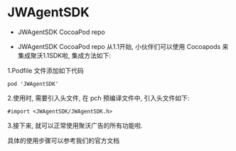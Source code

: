 # JWAgentSDK
- JWAgentSDK CocoaPod repo

- JWAgentSDK CocoaPod repo 从1.1开始, 小伙伴们可以使用 Cocoapods 来集成聚沃1.1SDK啦, 集成方法如下:

1.Podfile 文件添加如下代码

    pod 'JWAgentSDK'

2.使用时, 需要引入头文件, 在 pch 预编译文件中, 引入头文件如下:

    #import <JWAgentSDK/JWAgentSDK.h>

3.接下来, 就可以正常使用聚沃广告的所有功能啦.

具体的使用步骤可以参考我们的官方文档
